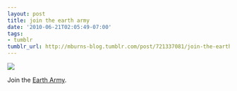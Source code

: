 ```yaml
---
layout: post
title: join the earth army
date: '2010-06-21T02:05:49-07:00'
tags:
- tumblr
tumblr_url: http://mburns-blog.tumblr.com/post/721337081/join-the-earth-army
---
```

<img src="http://68.media.tumblr.com/tumblr_l3onqySeN41qzt3z9o1_400.png"/>

Join the <a href="http://www.eartharmy.com/">Earth Army</a>.

